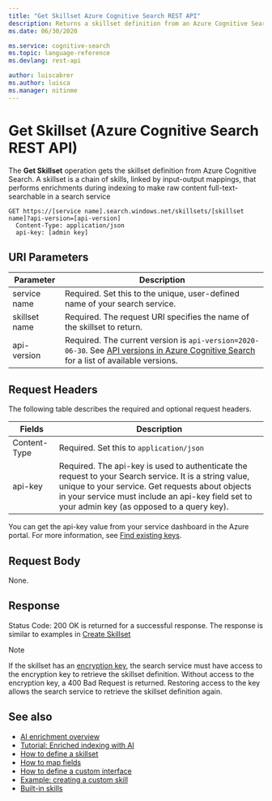 ```yaml
---
title: "Get Skillset Azure Cognitive Search REST API"
description: Returns a skillset definition from an Azure Cognitive Search service.
ms.date: 06/30/2020

ms.service: cognitive-search
ms.topic: language-reference
ms.devlang: rest-api

author: luiscabrer
ms.author: luisca
ms.manager: nitinme
---
```

# Get Skillset (Azure Cognitive Search REST API)

The **Get Skillset** operation gets the skillset definition from Azure Cognitive Search. A skillset is a chain of skills, linked by input-output mappings, that performs enrichments during indexing to make raw content full-text-searchable in a search service

```http  
GET https://[service name].search.windows.net/skillsets/[skillset name]?api-version=[api-version]
  Content-Type: application/json  
  api-key: [admin key]  
```  

## URI Parameters

| Parameter  | Description  |
|-------------|--------------|
| service name | Required. Set this to the unique, user-defined name of your search service. |
| skillset name  | Required. The request URI specifies the name of the skillset to return. |
| api-version | Required. The current version is `api-version=2020-06-30`. See [API versions in Azure Cognitive Search](https://docs.microsoft.com/azure/search/search-api-versions) for a list of available versions.|

## Request Headers

The following table describes the required and optional request headers.  

|Fields              |Description      |  
|--------------------|-----------------|  
|Content-Type|Required. Set this to `application/json`|  
|api-key|Required. The api-key is used to authenticate the request to your Search service. It is a string value, unique to your service. Get requests about objects in your service must include an api-key field set to your admin key (as opposed to a query key).|  

You can get the api-key value from your service dashboard in the Azure portal. For more information, see [Find existing keys](https://docs.microsoft.com/azure/search/search-security-api-keys#find-existing-keys).

## Request Body

None.  

## Response

Status Code: 200 OK is returned for a successful response. The response is similar to examples in [Create Skillset](create-skillset.md)

> [!NOTE]
> If the skillset has an [encryption key](https://docs.microsoft.com/azure/search/search-security-manage-encryption-keys), the search service must have access to the encryption key to retrieve the skillset definition. Without access to the encryption key, a 400 Bad Request is returned. Restoring access to the key allows the search service to retrieve the skillset definition again.

## See also  

+ [AI enrichment overview](https://docs.microsoft.com/azure/search/cognitive-search-concept-intro)
+ [Tutorial: Enriched indexing with AI](https://docs.microsoft.com/azure/search/cognitive-search-tutorial-blob)
+ [How to define a skillset](https://docs.microsoft.com/azure/search/cognitive-search-defining-skillset)
+ [How to map fields](https://docs.microsoft.com/azure/search/cognitive-search-output-field-mapping)
+ [How to define a custom interface](https://docs.microsoft.com/azure/search/cognitive-search-custom-skill-interface)
+ [Example: creating a custom skill](https://docs.microsoft.com/azure/search/cognitive-search-create-custom-skill-example)
+ [Built-in skills](https://docs.microsoft.com/azure/search/cognitive-search-predefined-skills)